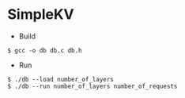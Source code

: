 # SimpleKV

* Build
```
$ gcc -o db db.c db.h
```

* Run
```
$ ./db --load number_of_layers
$ ./db --run number_of_layers number_of_requests
```
